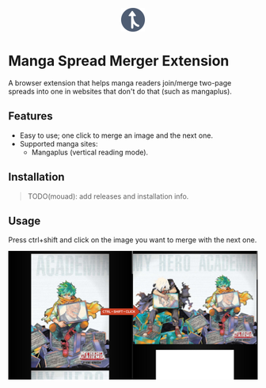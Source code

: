 <p align="center">
  <img width="48" height="48" src="images/ext_icon/merge48.png" alt="Extension icon" />
</p>

# Manga Spread Merger Extension

A browser extension that helps manga readers join/merge two-page spreads into one in websites that don't do that (such as mangaplus).

## Features
- Easy to use; one click to merge an image and the next one.
- Supported manga sites:
   * Mangaplus (vertical reading mode).

## Installation

>TODO(mouad): add releases and installation info.

## Usage

Press ctrl+shift and click on the image you want to merge with the next one.

<p align="center">
  <img src="images/docs/before_after.png" alt="Before and After screenshot from MangaPlus" />
</p>
